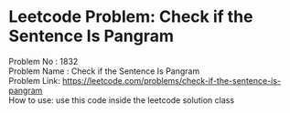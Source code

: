 # Leetcode Problem: Check if the Sentence Is Pangram
Problem No : 1832<br/>
Problem Name : Check if the Sentence Is Pangram<br/>
Problem Link: https://leetcode.com/problems/check-if-the-sentence-is-pangram<br/>
How to use: use this code inside the leetcode solution class
